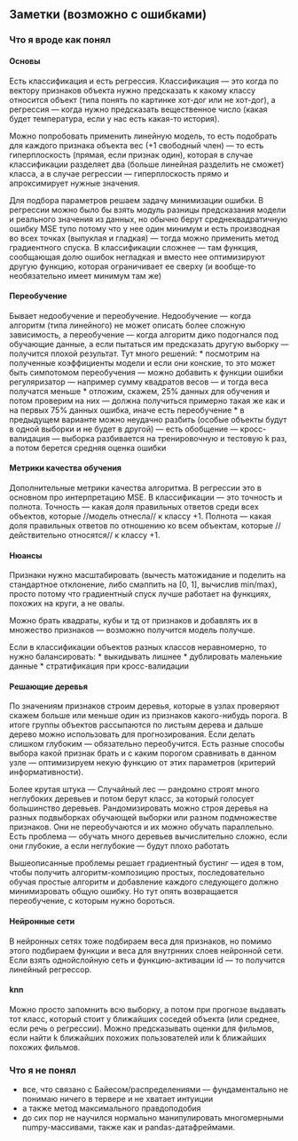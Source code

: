 ## Заметки (возможно с ошибками)

### Что я вроде как понял
#### Основы
  Есть классификация и есть регрессия. Классификация — это когда по вектору признаков объекта нужно 
  предсказать к какому классу относится объект (типа понять по картинке хот-дог или не хот-дог), 
  а регрессия — когда нужно предсказать вещественное число (какая будет температура, если у нас есть какая-то история).
  
  Можно попробовать применить линейную модель, то есть подобрать для каждого признака объекта вес (+1 свободный член) 
  — то есть гиперплоскость (прямая, если признак один), которая в случае классификации разделяет два (больше линейная 
  разделить не сможет) класса, а в случае регрессии — гиперплоскость прямо и апроксимирует нужные значения.
  
  Для подбора параметров решаем задачу минимизации ошибки. В регрессии можно было бы взять модуль разницы предсказания модели 
  и реального значения из данных, но обычно берут среднеквадратичную ошибку MSE тупо потому что у нее один минимум и есть 
  производная во всех точках (выпуклая и гладкая) — тогда можно применить метод градиентного спуска. 
  В классификации сложнее — там функция, сообщающая долю ошибок негладкая и вместо нее оптимизируют другую функцию, которая ограничивает ее сверху (и вообще-то необязательно имеет минимум там же)

#### Переобучение
  Бывает недообучение и переобучение. Недообучение — когда алгоритм (типа линейного) не может описать более сложную зависимость, а переобучение — когда алгоритм дико подогнался под обучающие данные, а если пытаться им предсказать другую выборку — получится плохой результат. Тут много решений:
     * посмотрим на полученные коэффициенты модели и если они конские, то это может быть симпотомом переобучения — можно добавить к функции ошибки регуляризатор — например сумму квадратов весов — и тогда веса получатся меньше
     * отложим, скажем, 25% данных для обучения и потом проверим на них — должна получиться примерно такая же как и на первых 75% данных ошибка, иначе есть переобучение
     * в предыдущем варианте можно неудачно разбить (особые объекты будут в одной выборки и не будет в другой) — есть обобщение — кросс-валидация — выборка разбивается на тренировочную и тестовую k раз, а потом берется средняя оценка ошибки

#### Метрики качества обучения
  Дополнительные метрики качества алгоритма. В регрессии это в основном про интерпретацию MSE. В классификации — это точность и полнота. Точность — какая доля правильных ответов среди всех объектов, которые //модель отнесла// к классу +1. Полнота — какая доля правильных ответов по отношению ко всем объектам, которые //действительно относятся// к классу +1.

#### Нюансы
  Признаки нужно масштабировать (вычесть матожидание и поделить на стандартное отклонение, либо смаппить на [0, 1], вычислив min/max), просто потому что градиентный спуск лучше работает на функциях, похожих на круги, а не овалы.
  
  Можно брать квадраты, кубы и тд от признаков и добавлять их в множество признаков — возможно получится модель получше.
  
  Если в классификации объектов разных классов неравномерно, то нужно балансировать:
     * выкидывать лишнее
     * дублировать маленькие данные
     * стратификация при кросс-валидации

#### Решающие деревья
   По значениям признаков строим деревья, которые в узлах проверяют скажем больше или меньше один из признаков какого-нибудь порога. В итоге группы объектов рассыпаются по листьям дерева и дальше дерево можно использовать для прогнозирования. Если делать слишком глубоким — обязательно переобучится. Есть разные способы выбора какой признак брать и с каким порогом сравнивать в данном узле — оптимизируем некую функцию от этих параметров (критерий информативности). 

  Более крутая штука — Случайный лес — рандомно строят много неглубоких деревьев и потом берут класс, за который голосует большинство деревьев. Рандомизировать можно строя деревья на разных подвыборках обучающей выборки или разном подмножестве признаков. Они не переобучаются и их можно обучать параллельно. Есть проблема — обучать много деревьев вычислительно сложно, если они глубокие, а если неглубокие — будут плохо работать
  
  Вышеописанные проблемы решает градиентный бустинг — идея в том, чтобы получить алгоритм-композицию простых, последовательно обучая простые алгоритм и добавление каждого следующего должно минимизровать общую ошибку. Но тут опять возвращается переобучение, с которым нужно бороться.
  
  
#### Нейронные сети
   В нейронных сетях тоже подбираем веса для признаков, но помимо этого подбираем функции и веса для внутрнних слоев нейронной сети. Если взять однойслойную сеть и функцию-активации id — то получится линейный регрессор.
  
#### knn
   Можно просто запомнить всю выборку, а потом при прогнозе выдавать тот класс, который стоит у ближайших соседей объекта (или среднее, если речь о регрессии). Можно предсказывать оценки для фильмов, если найти k ближайших похожих пользователей или k ближайших похожих фильмов.

### Что я не понял
  * все, что связано с Байесом/распределениями — фундаментально не понимаю ничего в тервере и не хватает интуиции
  * а также метод максимального правдоподобия
  * до сих пор не научился нормально манипулировать многомерными numpy-массивами, также как и pandas-датафреймами.
